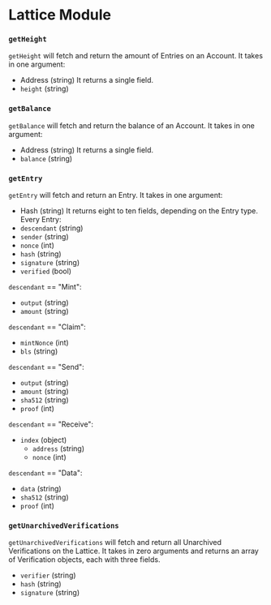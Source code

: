 # Lattice Module

### `getHeight`
`getHeight` will fetch and return the amount of Entries on an Account. It takes in one argument:
- Address (string)
It returns a single field.
- `height` (string)

### `getBalance`
`getBalance` will fetch and return the balance of an Account. It takes in one argument:
- Address (string)
It returns a single field.
- `balance` (string)

### `getEntry`
`getEntry` will fetch and return an Entry. It takes in one argument:
- Hash (string)
It returns eight to ten fields, depending on the Entry type.
Every Entry:
- `descendant` (string)
- `sender` (string)
- `nonce` (int)
- `hash` (string)
- `signature` (string)
- `verified` (bool)

`descendant` == "Mint":
- `output` (string)
- `amount` (string)

`descendant` == "Claim":
- `mintNonce` (int)
- `bls` (string)

`descendant` == "Send":
- `output` (string)
- `amount` (string)
- `sha512` (string)
- `proof` (int)

`descendant` == "Receive":
- `index` (object)
    - `address` (string)
    - `nonce` (int)

`descendant` == "Data":
- `data` (string)
- `sha512` (string)
- `proof` (int)

### `getUnarchivedVerifications`
`getUnarchivedVerifications` will fetch and return all Unarchived Verifications on the Lattice. It takes in zero arguments and returns an array of Verification objects, each with three fields.
- `verifier` (string)
- `hash` (string)
- `signature` (string)
